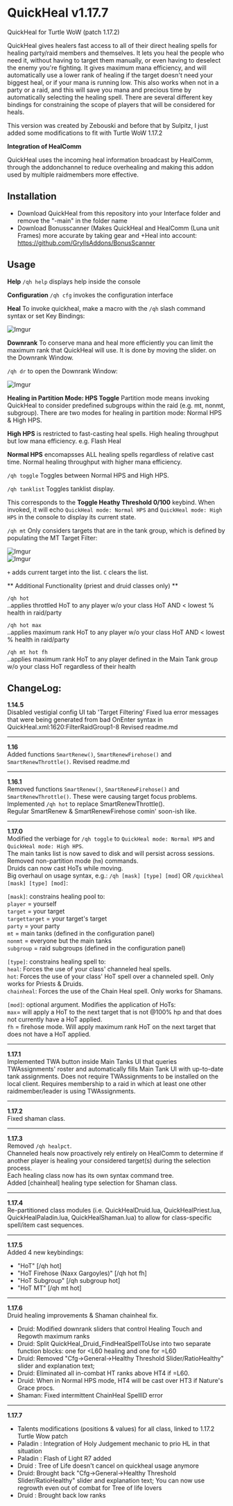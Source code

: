 
# QuickHeal v1.17.7

QuickHeal for Turtle WoW (patch 1.17.2)

QuickHeal gives healers fast access to all of their direct healing spells for healing party/raid members and themselves. It lets you heal the people who need it, without having to target them manually, or even having to deselect the enemy you're fighting. It gives maximum mana efficiency, and will automatically use a lower rank of healing if the target doesn't need your biggest heal, or if your mana is running low. This also works when not in a party or a raid, and this will save you mana and precious time by automatically selecting the healing spell. There are several different key bindings for constraining the scope of players that will be considered for heals.

This version was created by Zebouski and before that by Sulpitz, I just added some modifications to fit with Turtle WoW 1.17.2

**Integration of HealComm**

QuickHeal uses the incoming heal information broadcast by HealComm, through the addonchannel to reduce overhealing and making this addon used by multiple raidmembers more effective.

## Installation
- Download QuickHeal from this repository into your Interface folder and remove the "-main" in the folder name
- Download Bonusscanner (Makes QuickHeal and HealComm (Luna unit Frames) more accurate by taking gear and +Heal into account: https://github.com/GryllsAddons/BonusScanner

## Usage

**Help**
`/qh help` displays help inside the console

**Configuration**
`/qh cfg` invokes the configuration interface

**Heal**
To invoke quickheal, make a macro with the `/qh` slash command syntax or set Key Bindings:

![Imgur](https://i.imgur.com/iznZGhP.png)

**Downrank**
To conserve mana and heal more efficiently you can limit the maximum rank that QuickHeal will use. It is done by moving the slider. on the Downrank Window.

`/qh dr` to open the Downrank Window:

![Imgur](https://i.imgur.com/ncZ7PJ8.png)

**Healing in Partition Mode: HPS Toggle**
Partition mode means invoking QuickHeal to consider predefined subgroups within the raid (e.g. mt, nonmt, subgroup).  There are two modes for healing in partition mode: Normal HPS & High HPS.

**High HPS** is restricted to fast-casting heal spells.
    High healing throughput but low mana efficiency. e.g. Flash Heal

**Normal HPS** encomapsses ALL healing spells regardless of relative cast time.
    Normal healing throughput with higher mana efficiency.

`/qh toggle`
Toggles between Normal HPS and High HPS.

`/qh tanklist`
Toggles tanklist display.

This corresponds to the **Toggle Heathy Threshold 0/100** keybind.  When invoked, it will echo `QuickHeal mode: Normal HPS` and `QuickHeal mode: High HPS` in the console to display its current state.

`/qh mt`
Only considers targets that are in the tank group, which is defined by populating the MT Target Filter:

![Imgur](https://i.imgur.com/AvVqwVz.png)<Br>
![Imgur](https://i.imgur.com/BVmvcHD.png)<Br>

`+` adds current target into the list.  `C` clears the list.

** Additional Functionality (priest and druid classes only) **

`/qh hot`<Br>
  ..applies throttled HoT to any player w/o your class HoT AND < lowest % health in raid/party

`/qh hot max`<Br>
  ..applies maximum rank HoT to any player w/o your class HoT AND < lowest % health in raid/party

`/qh mt hot fh`<Br>
  ..applies maximum rank HoT to any player defined in the Main Tank group w/o your class HoT regardless of their health

## ChangeLog:
**1.14.5**<Br>
Disabled vestigial config UI tab 'Target Filtering'
Fixed lua error messages that were being generated from bad OnEnter syntax in QuickHeal.xml:1620:FilterRaidGroup1-8
Revised readme.md
<hr>
  
**1.16**<Br>
Added functions `SmartRenew()`, `SmartRenewFirehose()` and `SmartRenewThrottle()`.
Revised readme.md
<hr>
  
**1.16.1**<Br>
Removed functions `SmartRenew()`, `SmartRenewFirehose()` and `SmartRenewThrottle()`.  These were causing target focus problems.<Br>
Implemented `/qh hot` to replace SmartRenewThrottle().<Br>
Regular SmartRenew & SmartRenewFirehose comin' soon-ish like.
<hr>

**1.17.0**<Br>
Modified the verbiage for `/qh toggle` to `QuickHeal mode: Normal HPS` and `QuickHeal mode: High HPS`.<Br>
The main tanks list is now saved to disk and will persist across sessions.</Br>
Removed non-partition mode (`hm`) commands.<Br>
Druids can now cast HoTs while moving.<Br>
Big overhaul on usage syntax, e.g.: `/qh [mask] [type] [mod]` OR `/quickheal [mask] [type] [mod]`:<Br>

`[mask]`: constrains healing pool to:<Br>
`player` = yourself<Br>
`target` = your target<Br>
`targettarget` = your target's target<Br>
`party` = your party<Br>
`mt` = main tanks (defined in the configuration panel)<Br>
`nonmt` = everyone but the main tanks<Br>
`subgroup` = raid subgroups (defined in the configuration panel)<Br>

`[type]`: constrains healing spell to:<Br>
`heal`: Forces the use of your class' channeled heal spells.<Br>
`hot`: Forces the use of your class' HoT spell over a channeled spell.  Only works for Priests & Druids.<Br>
`chainheal`: Forces the use of the Chain Heal spell.  Only works for Shamans.<Br>

`[mod]`: optional argument.  Modifies the application of HoTs:<Br>
`max`= will apply a HoT to the next target that is not @100% hp and that does not currently have a HoT applied.<Br>
`fh` = firehose mode.  Will apply maximum rank HoT on the next target that does not have a HoT applied.<Br>
<hr>

**1.17.1**<Br>
Implemented TWA button inside Main Tanks UI that queries TWAssignments' roster and automatically fills Main Tank UI with up-to-date tank assignments.  Does not require TWAssignments to be installed on the local client.  Requires membership to a raid in which at least one other raidmember/leader is using TWAssignments.<Br>
<hr>

**1.17.2**<Br>
Fixed shaman class.
<hr>

**1.17.3**<Br>
Removed `/qh healpct`.<Br>
Channeled heals now proactively rely entirely on HealComm to determine if another player is healing your considered target(s) during the selection process.<Br>
Each healing class now has its own syntax command tree.<Br>
Added [chainheal] healing type selection for Shaman class.<Br>
<hr>

**1.17.4**<Br>
Re-partitioned class modules (i.e. QuickHealDruid.lua, QuickHealPriest.lua, QuickHealPaladin.lua, QuickHealShaman.lua) to allow for class-specific spell/item cast sequences.
<hr>

**1.17.5**<Br>
Added 4 new keybindings: 
- "HoT" [/qh hot] 
- "HoT Firehose (Naxx Gargoyles)" [/qh hot fh] 
- "HoT Subgroup" [/qh subgroup hot] 
- "HoT MT" [/qh mt hot]
<hr>

**1.17.6**<Br>
Druid healing improvements & Shaman chainheal fix.
- Druid: Modified downrank sliders that control Healing Touch and Regowth maximum ranks
- Druid: Split QuickHeal_Druid_FindHealSpellToUse into two separate function blocks: one for <L60 healing and one for =L60
- Druid: Removed "Cfg->General->Healthy Threshold Slider/RatioHealthy" slider and explanation text;
- Druid: Eliminated all in-combat HT ranks above HT4 if =L60. 
- Druid: When in Normal HPS mode, HT4 will be cast over HT3 if Nature's Grace procs.
- Shaman: Fixed intermittent ChainHeal SpellID error
<hr>

**1.17.7**<Br>
- Talents modifications (positions & values) for all class, linked to 1.17.2 Turtle Wow patch
- Paladin : Integration of Holy Judgement mechanic to prio HL in that situation
- Paladin : Flash of Light R7 added
- Druid : Tree of Life doesn't cancel on quickheal usage anymore
- Druid: Brought back "Cfg->General->Healthy Threshold Slider/RatioHealthy" slider and explanation text; You can now use regrowth even out of combat for Tree of life lovers
- Druid : Brought back low ranks

